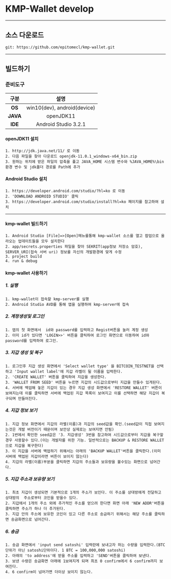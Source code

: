 # KMP-Wallet  develop

---
## 소스 다운로드
~~~
git: https://github.com/epitomecl/kmp-wallet.git
~~~
---
## 빌드하기
### 준비도구
|  <center>구분</center> |  <center>설명</center> |
|:--------------------:|:-------------------:|
| <center>**OS**</center> | <center>win10(dev), android(device)</center> |
| <center>**JAVA**</center> | <center>openJDK11</center> |
| <center>**IDE**</center> | <center>Android Studio 3.2.1</center> |

#### openJDK11 설치
~~~
1. http://jdk.java.net/11/ 로 이동
2. 다음 파일을 찾아 다운로드 openjdk-11.0.1_windows-x64_bin.zip
3. 원하는 위치에 받은 파일의 압축을 풀고 JAVA_HOME 시스템 변수와 %JAVA_HOME%\bin 환경 변수 및 jdk폴더 경로를 Path에 추가
~~~

#### Android Studio 설치
~~~
1. https://developer.android.com/studio/?hl=ko 로 이동
2. 'DOWNLOAD ANDROID STUDIO' 클릭
3. https://developer.android.com/studio/install?hl=ko 페이지를 참고하여 설치
~~~

---
#### kmp-wallet 빌드하기
~~~
1. Android Studio [File]=>[Open]메뉴를통해 kmp-wallet 소스를 열고 팝업으로 올라오는 업데이트들을 모두 설치한다
2. app/secrets.properties 파일을 찾아 SEKRIT(app정보 저장소 암호), SERVER_URI(접속 서버 uri) 정보를 자신의 개발환경에 맞게 수정
3. project build
4. run & debug
~~~

#### kmp-wallet 사용하기
##### 1. 실행
~~~
1. kmp-wallet이 접속할 kmp-server를 실행
2. Android Studio AVD를 통해 앱을 실행하여 kmp-server에 접속
~~~

##### 2. 계정생성및 로그인
~~~
1. 앱의 첫 화면에서  id와 password를 입력하고 Regist버튼을 눌러 계정 생성
2. 이미 id가 있다면 'LOGIN>>' 버튼을 클릭하여 로그인 화면으로 이동하여 id와 password를 입력하여 로그인.
~~~

##### 3. 지갑 생성 및 복구
~~~
1. 로그인후 지갑 생성 화면에서 'Select wallet type' 을 BITCOIN_TESTNET을 선택하고 'Input wallet label'에 지갑 라벨이 될 이름을 입력한다.
2. 'CREATE WALLET' 버튼을 클릭하여 지갑을 생성한다.
3. 'WALLET FROM SEED' 버튼을 누르면 지갑의 시드값으로부터 지갑을 만들수 있게된다.
4. 서버에 백업해 놓은 지갑이 있는 경우 지갑 생성 화면에서 'RESTORE WALLET' 버튼이 보여지는데 이를 클릭하면 서버에 백업된 지갑 목록이 보여지고 이를 선택하면 해당 지갑이 복구되며 만들어진다.
~~~

##### 4. 지갑 정보 보기
~~~
1. 지갑 정보 화면에서 지갑의 라벨(이름)과 지갑의 seed값을 확인.(seed값이 직접 보여지는것은 개발 버전이기 때문이며 보안상 실제로는 보여지면 안됨)
2. 1번에서 확인한 seed값은 '3. 지갑생성' 3번을 참고하여 시드값으로부터 지갑을 복구할경우 사용할수 있다.(이는 개발자를 위한 기능. 일반적으로는 BACKUP & RESTORE WALLET으로 지갑을 복구한다)
3. 이 지갑을 서버에 백업하기 위해서는 아래의 'BACKUP WALLET'버튼을 클릭한다.(이미 서버에 백업된 지갑이라면 버튼이 보이지 않는다)
4. 지갑의 라벨(이름)부분을 클릭하면 지갑의 주소들과 보유량을 볼수있는 화면으로 넘어간다.
~~~

##### 5. 지갑 주소과 보유량 보기
~~~
1. 최초 지갑이 생성되면 기본적으로 1개의 주소가 보인다. 이 주소를 상대방에게 전달하고 상대방의  주소로부터 코인을 받을수 있다.
2. 지갑에서 1개의 주소 외에 추가적인 주소를 얻으려 한다면 화면 아래 'NEW ADDR'버튼을 클릭하면 주소가 하나 더 추가된다.
3. 지갑 안의 주소에 보유한 코인이 있고 다른 주소로 송금하기 위해서는 해당 주소를 클릭하면 송금화면으로 넘어간다.
~~~

##### 6. 송금
~~~
1. 송금 화면에서 'input send satoshi' 입력란에 보내고자 하는 수량을 입력한다.(BTC단위가 아닌 satoshi단위이다. 1 BTC = 100,000,000 satoshi)
2. 아래의 'to address'에 받을 주소를 입력하고 'SEND'버튼을 클릭하여 보낸다.
3. 보낸 수량은 송금화면 아래에 1보여지게 되며 최초 0 confirm에서 6 confirm까지 보여진다.
4. 6 confirm이 넘어가면 더이상 보이지 않는다.
~~~
